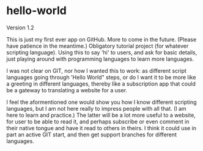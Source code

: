 # hello-world
Version 1.2 

This is just my first ever app on GitHub. More to come in the future. (Please have patience in the meantime.) Obligatory tutorial project (for whatever scripting language). Using this to say 'hi' to users, and ask for basic details, just playing around with programming languages to learn more languages. 

I was not clear on GIT, nor how I wanted this to work: as different script languages going through 'Hello World" steps, or do I want it to be more like a greeting in different languages, thereby like a subscription app that could be a gateway to translating a website for a user. 

I feel the aformentioned one would show you how I know different scripting languages, but I am not here really to impress people with all that. (I am here to learn and practice.) The latter will be a lot more useful to a website, for user to be able to read it, and perhaps subscribe or even comment in their native tongue and have it read to others in theirs. I think it could use in part an active  GIT start, and then get support branches for different languages. 
